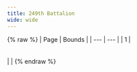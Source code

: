 ```yaml
---
title: 249th Battalion
wide: wide
---
```


{% raw %}
| Page | Bounds |
| --- | --- |
| 1 | <br><br><br> |  |
{% endraw %}
